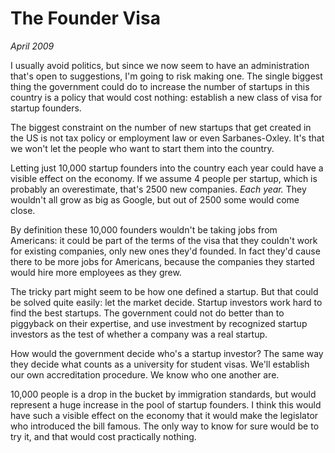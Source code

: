 # The Founder Visa

_April 2009_

I usually avoid politics, but since we now seem to have an administration that's open to suggestions, I'm going to risk making one. The single biggest thing the government could do to increase the number of startups in this country is a policy that would cost nothing: establish a new class of visa for startup founders.

The biggest constraint on the number of new startups that get created in the US is not tax policy or employment law or even Sarbanes-Oxley. It's that we won't let the people who want to start them into the country.

Letting just 10,000 startup founders into the country each year could have a visible effect on the economy. If we assume 4 people per startup, which is probably an overestimate, that's 2500 new companies. *Each year.* They wouldn't all grow as big as Google, but out of 2500 some would come close.

By definition these 10,000 founders wouldn't be taking jobs from Americans: it could be part of the terms of the visa that they couldn't work for existing companies, only new ones they'd founded. In fact they'd cause there to be more jobs for Americans, because the companies they started would hire more employees as they grew.

The tricky part might seem to be how one defined a startup. But that could be solved quite easily: let the market decide. Startup investors work hard to find the best startups. The government could not do better than to piggyback on their expertise, and use investment by recognized startup investors as the test of whether a company was a real startup.

How would the government decide who's a startup investor? The same way they decide what counts as a university for student visas. We'll establish our own accreditation procedure. We know who one another are.

10,000 people is a drop in the bucket by immigration standards, but would represent a huge increase in the pool of startup founders. I think this would have such a visible effect on the economy that it would make the legislator who introduced the bill famous. The only way to know for sure would be to try it, and that would cost practically nothing.
